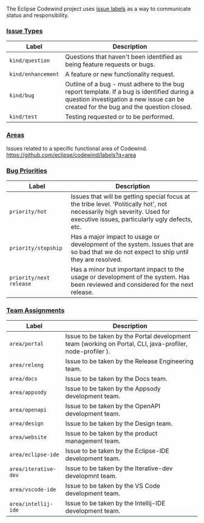 The Eclipse Codewind project uses [issue labels](https://github.com/eclipse/codewind/labels) as a way to communicate status and responsibility.


### [Issue Types](https://github.com/eclipse/codewind/labels?q=kind)

| Label        | Description
| ------------ |-------------
| `kind/question`| Questions that haven't been identified as being feature requests or bugs.
| `kind/enhancement`| A feature or new functionality request.
| `kind/bug`| Outline of a bug - must adhere to the bug report template. If a bug is identified during a question investigation a new issue can be created for the bug and the question closed.
| `kind/test`| Testing requested or to be performed.


### [Areas](https://github.com/eclipse/codewind/labels?q=area)
Issues related to a specific functional area of Codewind. https://github.com/eclipse/codewind/labels?q=area


### [Bug Priorities](https://github.com/eclipse/codewind/labels?q=priority) 
| Label        | Description
| ------------ |-------------
| `priority/hot`| Issues that will be getting special focus at the tribe level. 'Politically hot', not necessarily high severity. Used for executive issues, particularly ugly defects, etc.
| `priority/stopship`| Has a major impact to usage or development of the system. Issues that are so bad that we do not expect to ship until they are resolved. 
| `priority/next release`| Has a minor but important impact to the usage or development of the system. Has been reviewed and considered for the next release. 


### [Team Assignments](https://github.com/eclipse/codewind/labels?q=area)
| Label        | Description
| ------------ |-------------
| `area/portal` | Issue to be taken by the Portal development team (working on Portal, CLI, java-profiler, node-profiler ).
| `area/releng` | Issue to be taken by the Release Engineering team.
| `area/docs` | Issue to be taken by the Docs team.
| `area/appsody` | Issue to be taken by the Appsody development team.
| `area/openapi` | Issue to be taken by the OpenAPI development team.
| `area/design` | Issue to be taken by the Design team.
| `area/website` | Issue to be taken by the product management team.
| `area/eclipse-ide` | Issue to be taken by the Eclipse-IDE development team.
| `area/iterative-dev` | Issue to be taken by the Iterative-dev developmnt team.
| `area/vscode-ide` | Issue to be taken by the VS Code development team.
| `area/intellij-ide` | Issue to be taken by the Intellij-IDE development team.
